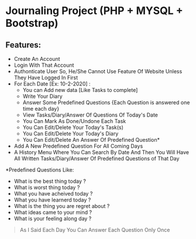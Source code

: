 # Journaling Project (PHP + MYSQL + Bootstrap)

## Features:
- Create An Account
- Login With That Account
- Authonticate User So, He/She Cannot Use Feature Of Website Unless They Have Logged In First
- For Each Date [Ex: 10-2-2020] :
  - You can Add new data [Like Tasks to complete]
  - Write Your Diary
  - Answer Some Predefined Questions {Each Question is answered one time each day} 
  - View Tasks/Diary/Answer Of Questions Of Today's Date
  - You Can Mark As Done/Undone Each Task
  - You Can Edit/Delete Your Today's Task(s)
  - You Can Edit/Delete Your Today's Diary
  - You Can Edit/Delete An Answer Of Predefined Question*
- Add A New Predefined Question For All Coming Days
- A History Menu Where You Can Search By Date And Then You Will Have All Written Tasks/Diary/Answer Of Predefined Questions of That Day

*Predefined Questions Like:

- What is the best thing today ?
- What is worst thing today ?
- What you have acheived today ?
- What you have learnerd today ?
- What is the thing you are regret about ?
- What ideas came to your mind ?
- What is your feeling along day ?
> As I Said Each Day You Can Answer Each Question Only Once
